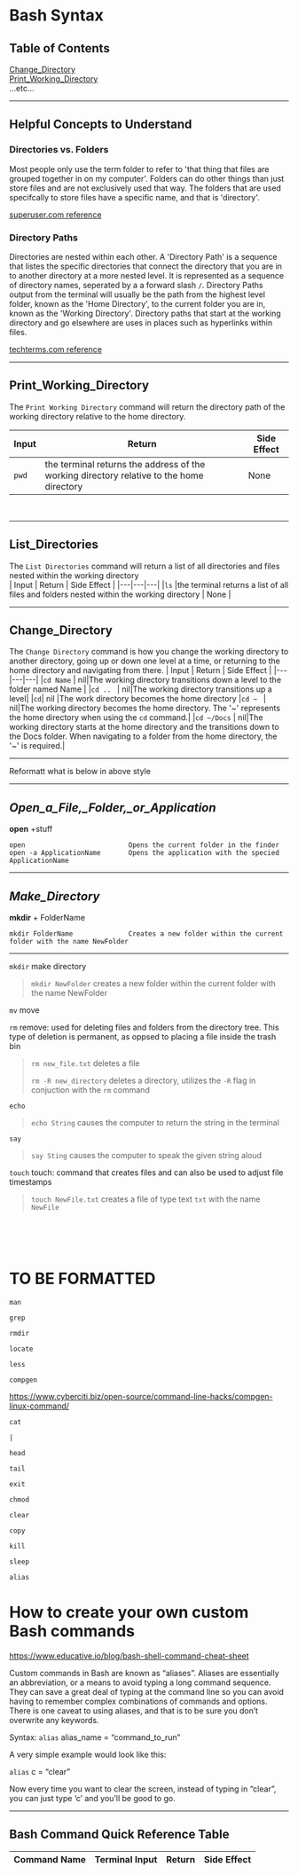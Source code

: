 # Bash Syntax
## Table of Contents 
[Change_Directory](#Change_Directory) <br>
[Print_Working_Directory](#Print_Working_Directory) <br>
...etc...
___
## Helpful Concepts to Understand
### **Directories vs. Folders** <br>
Most people only use the term folder to refer to 'that thing that files are grouped together in on my computer'. Folders can do other things than just store files and are not exclusively used that way. The folders that are used specifcally to store files have a specific name, and that is 'directory'.

[superuser.com reference](https://superuser.com/questions/187900/what-is-the-difference-between-a-directory-and-a-folder)

### **Directory Paths**

Directories are nested within each other. A 'Directory Path' is a sequence that listes the specific directories that connect the directory that you are in to another directory at a more nested level. It is represented as a sequence of directory names, seperated by a a forward slash `/`. Directory Paths output from the terminal will usually be the path from the highest level folder, known as the 'Home Directory', to the current folder you are in, known as the 'Working Directory'. Directory paths that start at the working directory and go elsewhere are uses in places such as hyperlinks within files.

[techterms.com reference](https://techterms.com/definition/path)
___

## Print_Working_Directory

The `Print Working Directory` command will return the directory path of the working directory relative to the home directory.

| Input | Return | Side Effect |
|---|---|---|
|`pwd`  |the terminal returns the address of the working directory relative to the home directory | None |
<br>

___
## List_Directories
The `List Directories` command will return a list of all directories and files nested within the working directory <br>
| Input | Return | Side Effect |
|---|---|---|
|`ls`  |the terminal returns a list of all files and folders nested within the working directory | None |
<br>

___

## Change_Directory

The `Change Directory` command is how you change the working directory to another directory, going up or down one level at a time, or returning to the home directory and navigating from there.
| Input | Return | Side Effect |
|---|---|---|
|`cd Name`  | nil|The working directory transitions down a level to the folder named Name |
|`cd .. `          | nil|The working directory transitions up a level|
|`cd`| nil |The work directory becomes the home directory
|`cd ~ `            | nil|The working directory becomes the home directory. The '~' represents the home directory when using the `cd` command.|
|`cd ~/Docs`    | nil|The working directory starts at the home directory and the transitions down to the Docs folder. When navigating to a folder from the home directory, the '~' is required.|
<br>

___

Reformatt what is below in above style

---

## *Open_a_File,_Folder,_or_Application*
**open** +stuff
```
open                          Opens the current folder in the finder
open -a ApplicationName       Opens the application with the specied ApplicationName
```
___
## *Make_Directory*
**mkdir** + FolderName

```
mkdir FolderName              Creates a new folder within the current folder with the name NewFolder 
```
___




`mkdir`   make directory

> `mkdir NewFolder` creates a new folder within the current folder with the name NewFolder 

`mv`         move

`rm` 	    remove: used for deleting files and folders from the directory tree. This type of deletion is permanent, as oppsed to placing a file inside the trash bin     

>`rm new_file.txt` deletes a file
>
>`rm -R new_directory` deletes a directory, utilizes the `-R` flag in conjuction with the `rm` command

`echo`

> `echo String` causes the computer to return the string in the terminal

`say`

> `say Sting` causes the computer to speak the given string aloud

`touch`   touch: command that creates files and can also be used to adjust file timestamps

> `touch NewFile.txt` creates a file of type text `txt` with the name `NewFile`
 
<br>
<br>
<br>

# TO BE FORMATTED

`man`

`grep`

`rmdir`

`locate`

`less`

`compgen`

https://www.cyberciti.biz/open-source/command-line-hacks/compgen-linux-command/

`cat`

`|`

`head`

`tail`

`exit`

`chmod`

`clear`

`copy`

`kill`

`sleep`

`alias`

# How to create your own custom Bash commands

https://www.educative.io/blog/bash-shell-command-cheat-sheet

Custom commands in Bash are known as “aliases”. Aliases are essentially an abbreviation, or a means to avoid typing a long command sequence. They can save a great deal of typing at the command line so you can avoid having to remember complex combinations of commands and options. There is one caveat to using aliases, and that is to be sure you don’t overwrite any keywords.

Syntax: `alias` alias_name = “command_to_run”

A very simple example would look like this:

`alias` c = “clear”

Now every time you want to clear the screen, instead of typing in “clear”, you can just type ‘c’ and you’ll be good to go.


---

## Bash Command Quick Reference Table

| Command Name | Terminal Input | Return | Side Effect |
| --- | --- | --- | ---| 
